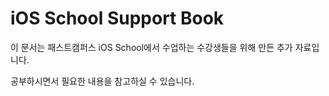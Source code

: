 # iOS School Support Book

이 문서는 패스트캠퍼스 iOS School에서 수업하는 수강생들을 위해 만든 추가 자료입니다. 

공부하시면서 필요한 내용을 참고하실 수 있습니다. 



